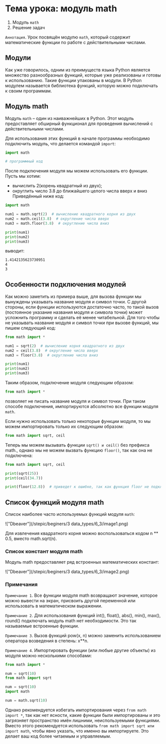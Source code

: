 # Тема урока: модуль math

1. Модуль `math`
2. Решение задач

`Аннотация`. Урок посвящён модулю `math`, который содержит математические функции по работе с действительными числами.

## Модули

Как уже говорилось, одним из преимуществ языка Python является множество разнообразных функций, которые уже реализованы
и готовы к использованию. Такие функции упакованы в модули. В Python модулем называется библиотека функций, которую
можно подключать к своим программам.

## Модуль math

Модуль `math` – один из наиважнейших в Python. Этот модуль предоставляет обширный функционал для проведения вычислений с
действительными числами.

Для использования этих функций в начале программы необходимо подключить модуль, что делается командой `import`:

```python
import math

# программный код
```

После подключения модуля мы можем использовать его функции. Пусть мы хотим:

- вычислить 2(корень квадратный из двух);
- округлить число 3.8 до ближайшего целого числа вверх и вниз
  Приведённый ниже код:

```python
import math

num1 = math.sqrt(2)  # вычисление квадратного корня из двух
num2 = math.ceil(3.8)  # округление числа вверх
num3 = math.floor(3.8)  # округление числа вниз

print(num1)
print(num2)
print(num3)
```

выводит:

```html
1.4142135623730951
4
3
```

## Особенности подключения модулей

Как можно заметить из примера выше, для вызова функции мы вынуждены указывать название модуля и символ точки. С другой
стороны, если функции используются достаточно часто, то такой вызов (постоянное указание названия модуля и символа
точки) может усложнить программу и сделать её менее читабельной. Для того чтобы не указывать название модуля и символ
точки при вызове функций, мы пишем следующий код:

```python
from math import *

num1 = sqrt(2)  # вычисление корня квадратного из двух
num2 = ceil(3.8)  # округление числа вверх
num3 = floor(3.8)  # округление числа вниз

print(num1)
print(num2)
print(num3)
```

Таким образом, подключение модуля следующим образом:

```python
from math import *
```

позволяет не писать название модуля и символ точки. При таком способе подключения, импортируются абсолютно все функции
модуля `math`.

Если нужно использовать только некоторые функции модуля, то мы можем импортировать только их следующим образом:

```python
from math import sqrt, ceil
```

Теперь мы можем вызывать функции `sqrt() и ceil()` без префикса math., однако мы не можем вызвать функцию `floor()`, так
как
она не подключена:

```python
from math import sqrt, ceil

print(sqrt(25))
print(ceil(34.7))

print(floor(12.8))  # приведет к ошибке, так как функция floor не подключена
```

## Список функций модуля math

Список наиболее часто используемых функций модуля `math`:

!["Dbeaver"](/stepic/beginers/3 data_types/6_3/image1.png)

Для извлечения квадратного корня можно воспользоваться кодом n ** 0.5, вместо math.sqrt(n).

### Список констант модуля math

Модуль math предоставляет ряд встроенных математических констант:

!["Dbeaver"](/stepic/beginers/3 data_types/6_3/image2.png)

### Примечания

`Примечание 1`. Все функции модуля math возвращают значение, которое можно вывести на экран, присвоить другой переменной
или использовать в математическом выражении.

`Примечание 2`. Для использования функций int(), float(), abs(), min(), max(), round() подключать модуль math нет
необходимости. Это так называемые встроенные функции.

`Примечание 3`. Вызов функций pow(x, n) можно заменить использованием оператора возведения в степень: x**n.

`Примечание 4`. Импортировать функции (или любые другие объекты) из модуля можно несколькими способами:

```python
from math import *

num = sqrt(10)
from math import sqrt

num = sqrt(10)
import math

num = math.sqrt(10)
```

Однако рекомендуется избегать импортирования через `from math import *`, так как нет ясности, какие функции были
импортированы и это загрязняет пространство имён лишними, неиспользуемыми функциями. Вместо этого рекомендуется
использовать `from math import sqrt или import math`, чтобы явно указать, что именно вы импортируете. Это делает ваш код
более читаемым и управляемым.
